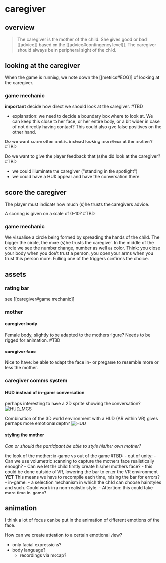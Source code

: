 # caregiver
## overview
>The caregiver is the mother of the child.
>	She gives good or bad [[advice]] based on the [[advice#contingency level]].
>	The caregiver should always be in peripheral sight of the child.


## looking at the caregiver
When the game is running, we note down the [[metrics#EOG]] of looking at the caregiver.

### game mechanic

**important** decide how direct we should look at the caregiver. #TBD
- explanation: we need to decide a boundary box where to look at. We can keep this close to her face, or her entire body, or a bit wider in case of not directly having contact? This could also give false positives on the other hand.

Do we want some other metric instead looking more/less at the mother? #TBD 

Do we want to give the player feedback that (s)he did look at the caregiver? #TBD 
- we could illuminate the caregiver ("standing in the spotlight")
- we could have a HUD appear and have the conversation there.

## score the caregiver
The player must indicate how much (s)he trusts the caregivers advice. 

A scoring is given on a scale of 0-10? #TBD

### game mechanic
We visualise a circle being formed by spreading the hands of the child. The bigger the circle, the more (s)he trusts the caregiver. In the middle of the circle we see the number change, number as well as color.
Think: you close your body when you don't trust a person, you open your arms when you trust this person more.
Pulling one of the triggers confirms the choice. 

## assets

### rating bar
 see [[caregiver#game mechanic]]

### mother
#### caregiver body
Female body, slightly to be adapted to the mothers figure?
Needs to be rigged for animation.
#TBD

#### caregiver face
Nice to have: be able to adapt the face in- or pregame to resemble more or less the mother.

### caregiver comms system
#### HUD instead of in-game conversation
perhaps interesting to have a 2D sprite showing the conversation? ![HUD_MGS](MGS1_Codec_2.jpg) 

Combination of the 3D world environment with a HUD (AR within VR) gives perhaps more emotional depth?
![HUD](hud.jpg)

#### styling the mother

*Can or should the participant be able to style his/her own mother?*

the look of the mother: in-game vs out of the game #TBD:
	- out of unity:
		- Can we use volumetric scanning to capture the mothers face realistically enough?
		- Can we let the child firstly create his/her mothers face?
			- this could be done outside of VR, lowering the bar to enter the VR environment **YET** This means we have to recompile each time, raising the bar for errors?
	- in-game:
		- a selection mechanism in which the child can choose hairstyles and such. Could work in a non-realistic style.
		- Attention: this could take more time in-game?

## animation
I think a lot of focus can be put in the animation of different emotions of the face. 

How can we create attention to a certain emotional view?
- only facial expressions?
- body language?
	- recordings via mocap?
